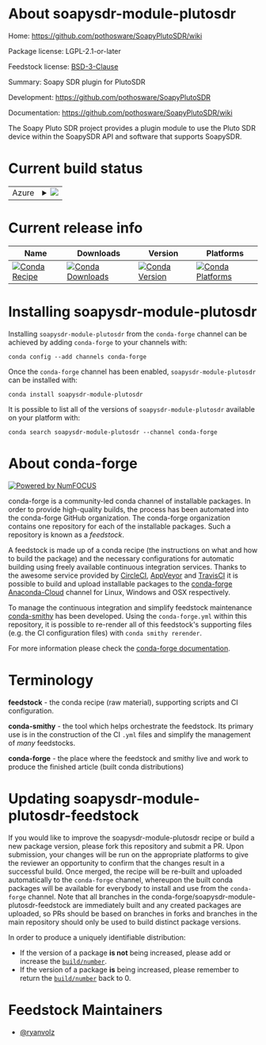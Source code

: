 About soapysdr-module-plutosdr
==============================

Home: https://github.com/pothosware/SoapyPlutoSDR/wiki

Package license: LGPL-2.1-or-later

Feedstock license: [BSD-3-Clause](https://github.com/conda-forge/soapysdr-module-plutosdr-feedstock/blob/master/LICENSE.txt)

Summary: Soapy SDR plugin for PlutoSDR

Development: https://github.com/pothosware/SoapyPlutoSDR

Documentation: https://github.com/pothosware/SoapyPlutoSDR/wiki

The Soapy Pluto SDR project provides a plugin module to use the Pluto SDR device
within the SoapySDR API and software that supports SoapySDR.


Current build status
====================


<table>
    
  <tr>
    <td>Azure</td>
    <td>
      <details>
        <summary>
          <a href="https://dev.azure.com/conda-forge/feedstock-builds/_build/latest?definitionId=9985&branchName=master">
            <img src="https://dev.azure.com/conda-forge/feedstock-builds/_apis/build/status/soapysdr-module-plutosdr-feedstock?branchName=master">
          </a>
        </summary>
        <table>
          <thead><tr><th>Variant</th><th>Status</th></tr></thead>
          <tbody><tr>
              <td>linux_64</td>
              <td>
                <a href="https://dev.azure.com/conda-forge/feedstock-builds/_build/latest?definitionId=9985&branchName=master">
                  <img src="https://dev.azure.com/conda-forge/feedstock-builds/_apis/build/status/soapysdr-module-plutosdr-feedstock?branchName=master&jobName=linux&configuration=linux_64_" alt="variant">
                </a>
              </td>
            </tr><tr>
              <td>osx_64</td>
              <td>
                <a href="https://dev.azure.com/conda-forge/feedstock-builds/_build/latest?definitionId=9985&branchName=master">
                  <img src="https://dev.azure.com/conda-forge/feedstock-builds/_apis/build/status/soapysdr-module-plutosdr-feedstock?branchName=master&jobName=osx&configuration=osx_64_" alt="variant">
                </a>
              </td>
            </tr><tr>
              <td>win_64</td>
              <td>
                <a href="https://dev.azure.com/conda-forge/feedstock-builds/_build/latest?definitionId=9985&branchName=master">
                  <img src="https://dev.azure.com/conda-forge/feedstock-builds/_apis/build/status/soapysdr-module-plutosdr-feedstock?branchName=master&jobName=win&configuration=win_64_" alt="variant">
                </a>
              </td>
            </tr>
          </tbody>
        </table>
      </details>
    </td>
  </tr>
</table>

Current release info
====================

| Name | Downloads | Version | Platforms |
| --- | --- | --- | --- |
| [![Conda Recipe](https://img.shields.io/badge/recipe-soapysdr--module--plutosdr-green.svg)](https://anaconda.org/conda-forge/soapysdr-module-plutosdr) | [![Conda Downloads](https://img.shields.io/conda/dn/conda-forge/soapysdr-module-plutosdr.svg)](https://anaconda.org/conda-forge/soapysdr-module-plutosdr) | [![Conda Version](https://img.shields.io/conda/vn/conda-forge/soapysdr-module-plutosdr.svg)](https://anaconda.org/conda-forge/soapysdr-module-plutosdr) | [![Conda Platforms](https://img.shields.io/conda/pn/conda-forge/soapysdr-module-plutosdr.svg)](https://anaconda.org/conda-forge/soapysdr-module-plutosdr) |

Installing soapysdr-module-plutosdr
===================================

Installing `soapysdr-module-plutosdr` from the `conda-forge` channel can be achieved by adding `conda-forge` to your channels with:

```
conda config --add channels conda-forge
```

Once the `conda-forge` channel has been enabled, `soapysdr-module-plutosdr` can be installed with:

```
conda install soapysdr-module-plutosdr
```

It is possible to list all of the versions of `soapysdr-module-plutosdr` available on your platform with:

```
conda search soapysdr-module-plutosdr --channel conda-forge
```


About conda-forge
=================

[![Powered by NumFOCUS](https://img.shields.io/badge/powered%20by-NumFOCUS-orange.svg?style=flat&colorA=E1523D&colorB=007D8A)](http://numfocus.org)

conda-forge is a community-led conda channel of installable packages.
In order to provide high-quality builds, the process has been automated into the
conda-forge GitHub organization. The conda-forge organization contains one repository
for each of the installable packages. Such a repository is known as a *feedstock*.

A feedstock is made up of a conda recipe (the instructions on what and how to build
the package) and the necessary configurations for automatic building using freely
available continuous integration services. Thanks to the awesome service provided by
[CircleCI](https://circleci.com/), [AppVeyor](https://www.appveyor.com/)
and [TravisCI](https://travis-ci.com/) it is possible to build and upload installable
packages to the [conda-forge](https://anaconda.org/conda-forge)
[Anaconda-Cloud](https://anaconda.org/) channel for Linux, Windows and OSX respectively.

To manage the continuous integration and simplify feedstock maintenance
[conda-smithy](https://github.com/conda-forge/conda-smithy) has been developed.
Using the ``conda-forge.yml`` within this repository, it is possible to re-render all of
this feedstock's supporting files (e.g. the CI configuration files) with ``conda smithy rerender``.

For more information please check the [conda-forge documentation](https://conda-forge.org/docs/).

Terminology
===========

**feedstock** - the conda recipe (raw material), supporting scripts and CI configuration.

**conda-smithy** - the tool which helps orchestrate the feedstock.
                   Its primary use is in the construction of the CI ``.yml`` files
                   and simplify the management of *many* feedstocks.

**conda-forge** - the place where the feedstock and smithy live and work to
                  produce the finished article (built conda distributions)


Updating soapysdr-module-plutosdr-feedstock
===========================================

If you would like to improve the soapysdr-module-plutosdr recipe or build a new
package version, please fork this repository and submit a PR. Upon submission,
your changes will be run on the appropriate platforms to give the reviewer an
opportunity to confirm that the changes result in a successful build. Once
merged, the recipe will be re-built and uploaded automatically to the
`conda-forge` channel, whereupon the built conda packages will be available for
everybody to install and use from the `conda-forge` channel.
Note that all branches in the conda-forge/soapysdr-module-plutosdr-feedstock are
immediately built and any created packages are uploaded, so PRs should be based
on branches in forks and branches in the main repository should only be used to
build distinct package versions.

In order to produce a uniquely identifiable distribution:
 * If the version of a package **is not** being increased, please add or increase
   the [``build/number``](https://docs.conda.io/projects/conda-build/en/latest/resources/define-metadata.html#build-number-and-string).
 * If the version of a package **is** being increased, please remember to return
   the [``build/number``](https://docs.conda.io/projects/conda-build/en/latest/resources/define-metadata.html#build-number-and-string)
   back to 0.

Feedstock Maintainers
=====================

* [@ryanvolz](https://github.com/ryanvolz/)

